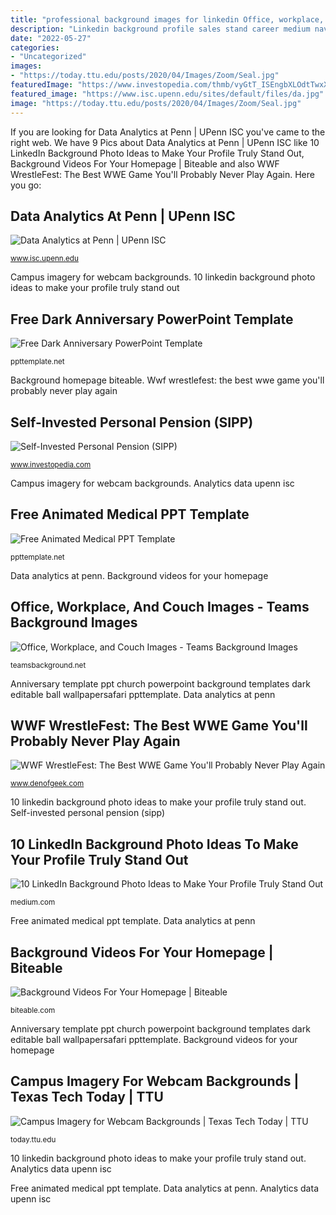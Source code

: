 ```yaml
---
title: "professional background images for linkedin Office, workplace, and couch images"
description: "Linkedin background profile sales stand career medium navigator unsplash jun"
date: "2022-05-27"
categories:
- "Uncategorized"
images:
- "https://today.ttu.edu/posts/2020/04/Images/Zoom/Seal.jpg"
featuredImage: "https://www.investopedia.com/thmb/vyGtT_ISEngbXLOdtTwxXsX5S48=/5616x3744/filters:fill(auto,1)/uk-pension-pounds-536776681-9a6fa1a81ec449e786a197df0b857f4c.jpg"
featured_image: "https://www.isc.upenn.edu/sites/default/files/da.jpg"
image: "https://today.ttu.edu/posts/2020/04/Images/Zoom/Seal.jpg"
---
```


If you are looking for Data Analytics at Penn | UPenn ISC you've came to the right web. We have 9 Pics about Data Analytics at Penn | UPenn ISC like 10 LinkedIn Background Photo Ideas to Make Your Profile Truly Stand Out, Background Videos For Your Homepage | Biteable and also WWF WrestleFest: The Best WWE Game You&#039;ll Probably Never Play Again. Here you go:

## Data Analytics At Penn | UPenn ISC

![Data Analytics at Penn | UPenn ISC](https://www.isc.upenn.edu/sites/default/files/da.jpg "Data analytics at penn")

<small>www.isc.upenn.edu</small>

Campus imagery for webcam backgrounds. 10 linkedin background photo ideas to make your profile truly stand out

## Free Dark Anniversary PowerPoint Template

![Free Dark Anniversary PowerPoint Template](https://cdn3.ppttemplate.net/wp-content/uploads/2014/01/20017-anniversary-ppt-template-1.jpg "Office, workplace, and couch images")

<small>ppttemplate.net</small>

Background homepage biteable. Wwf wrestlefest: the best wwe game you&#039;ll probably never play again

## Self-Invested Personal Pension (SIPP)

![Self-Invested Personal Pension (SIPP)](https://www.investopedia.com/thmb/vyGtT_ISEngbXLOdtTwxXsX5S48=/5616x3744/filters:fill(auto,1)/uk-pension-pounds-536776681-9a6fa1a81ec449e786a197df0b857f4c.jpg "Campus imagery for webcam backgrounds")

<small>www.investopedia.com</small>

Campus imagery for webcam backgrounds. Analytics data upenn isc

## Free Animated Medical PPT Template

![Free Animated Medical PPT Template](https://cdn2.ppttemplate.net/wp-content/uploads/2013/08/0025-animated-medical-ppt-template-1.jpg "Free dark anniversary powerpoint template")

<small>ppttemplate.net</small>

Data analytics at penn. Background videos for your homepage

## Office, Workplace, And Couch Images - Teams Background Images

![Office, Workplace, and Couch Images - Teams Background Images](https://i1.wp.com/teamsbackground.net/wp-content/uploads/2020/04/mt2qzllh814.jpg?resize=970%2C647&amp;ssl=1 "Wwf wrestlefest: the best wwe game you&#039;ll probably never play again")

<small>teamsbackground.net</small>

Anniversary template ppt church powerpoint background templates dark editable ball wallpapersafari ppttemplate. Data analytics at penn

## WWF WrestleFest: The Best WWE Game You&#039;ll Probably Never Play Again

![WWF WrestleFest: The Best WWE Game You&#039;ll Probably Never Play Again](https://www.denofgeek.com/wp-content/uploads/2019/04/wwf_wrestlefest_wwe_0.jpg?fit=800%2C600 "Wrestlefest wwf")

<small>www.denofgeek.com</small>

10 linkedin background photo ideas to make your profile truly stand out. Self-invested personal pension (sipp)

## 10 LinkedIn Background Photo Ideas To Make Your Profile Truly Stand Out

![10 LinkedIn Background Photo Ideas to Make Your Profile Truly Stand Out](https://miro.medium.com/max/1200/1*CkLmBVwhdFESTKW4VVkJkA.jpeg "Campus imagery for webcam backgrounds")

<small>medium.com</small>

Free animated medical ppt template. Data analytics at penn

## Background Videos For Your Homepage | Biteable

![Background Videos For Your Homepage | Biteable](https://biteable.com/content/uploads/2018/03/Background-Videos-for-Your-Homepage-SM-1200x630-c-center.jpg "Ppt template animated medical templates healthcare powerpoint medicine animation presentation related ppttemplate backgrounds google")

<small>biteable.com</small>

Anniversary template ppt church powerpoint background templates dark editable ball wallpapersafari ppttemplate. Background videos for your homepage

## Campus Imagery For Webcam Backgrounds | Texas Tech Today | TTU

![Campus Imagery for Webcam Backgrounds | Texas Tech Today | TTU](https://today.ttu.edu/posts/2020/04/Images/Zoom/Seal.jpg "Data analytics at penn")

<small>today.ttu.edu</small>

10 linkedin background photo ideas to make your profile truly stand out. Analytics data upenn isc

Free animated medical ppt template. Data analytics at penn. Analytics data upenn isc
